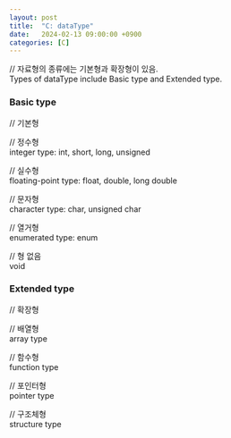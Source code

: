 ```yaml
---
layout: post
title:  "C: dataType"
date:   2024-02-13 09:00:00 +0900
categories: [C]
---
```


// 자료형의 종류에는 기본형과 확장형이 있음.   
Types of dataType include Basic type and Extended type.   
   
### Basic type   
// 기본형   
   
// 정수형   
integer type: int, short, long, unsigned   
   
// 실수형   
floating-point type: float, double, long double   
   
// 문자형   
character type: char, unsigned char   
   
// 열거형   
enumerated type: enum   
   
// 형 없음   
void   
   
### Extended type   
// 확장형   
   
// 배열형   
array type   
   
// 함수형   
function type   
   
// 포인터형   
pointer type   
   
// 구조체형   
structure type   
